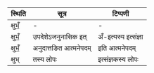 | स्थिति | सूत्र | टिप्पणी |
| ----- | ------- | ------ |
| क्षुभँ॒ | - | - |
| क्षुभँ॒ | उपदेशेऽजनुनासिक इत् | अँ-इत्यस्य इत्संज्ञा |
| क्षुभँ॒ | अनुदात्तङित आत्मनेपदम् | इति आत्मनेपदम् |
| क्षुभ् | तस्य लोपः | इत्संज्ञकस्य लोपः |
